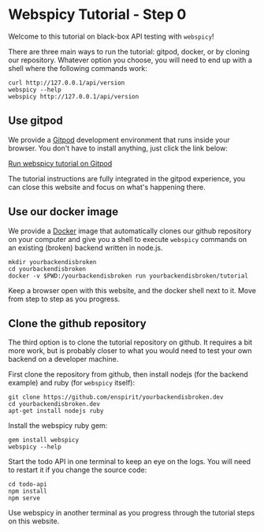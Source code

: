 # Webspicy Tutorial - Step 0

Welcome to this tutorial on black-box API testing with `webspicy`!

There are three main ways to run the tutorial: gitpod, docker, or by cloning our repository. Whatever option you choose, you will need to end up with a shell where the following commands work:

```
curl http://127.0.0.1/api/version
webspicy --help
webspicy http://127.0.0.1/api/version
```

## Use gitpod

We provide a [Gitpod](https://www.gitpod.io/) development environment that runs inside your browser. You don't have to install anything, just click the link below:

[Run webspicy tutorial on Gitpod](https://www.gitpod.io/...)

The tutorial instructions are fully integrated in the gitpod experience, you can close this website and focus on what's happening there.

## Use our docker image

We provide a [Docker](https://docker.io/) image that automatically clones our github repository on your computer and give you a shell to execute `webspicy` commands on an existing (broken) backend written in node.js.

```
mkdir yourbackendisbroken
cd yourbackendisbroken
docker -v $PWD:/yourbackendisbroken run yourbackendisbroken/tutorial
```

Keep a browser open with this website, and the docker shell next to it. Move from step to step as you progress.

## Clone the github repository

The third option is to clone the tutorial repository on github. It requires a bit more work, but is probably closer to what you would need to test your own backend on a developer machine.

First clone the repository from github, then install nodejs (for the backend example) and ruby (for `webspicy` itself):

```
git clone https://github.com/enspirit/yourbackendisbroken.dev
cd yourbackendisbroken.dev
apt-get install nodejs ruby
```

Install the webspicy ruby gem:

```
gem install webspicy
webspicy --help
```

Start the todo API in one terminal to keep an eye on the logs. You will need to restart it if you change the source code:

```
cd todo-api
npm install
npm serve
```

Use webspicy in another terminal as you progress through the tutorial steps on this website.
